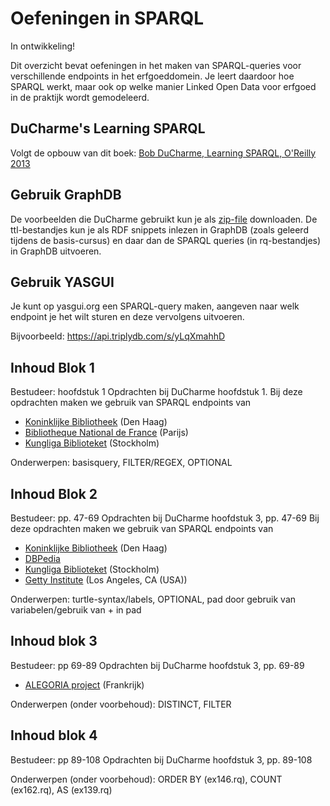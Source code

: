# Oefeningen in SPARQL
In ontwikkeling!

Dit overzicht bevat oefeningen in het maken van SPARQL-queries voor verschillende endpoints in het erfgoeddomein. Je leert daardoor hoe SPARQL werkt, maar ook op welke manier Linked Open Data voor erfgoed in de praktijk wordt gemodeleerd.

## DuCharme's Learning SPARQL
Volgt de opbouw van dit boek:
[Bob DuCharme, Learning SPARQL, O'Reilly 2013](https://www.oreilly.com/library/view/learning-sparql-2nd/9781449371449/)

## Gebruik GraphDB
De voorbeelden die DuCharme gebruikt kun je als [zip-file](http://learningsparql.com/2ndeditionexamples/LearningSPARQLExamples.zip) downloaden. De ttl-bestandjes kun je als RDF snippets inlezen in GraphDB (zoals geleerd tijdens de basis-cursus) en daar dan de SPARQL queries (in rq-bestandjes) in GraphDB uitvoeren.

## Gebruik YASGUI
Je kunt op yasgui.org een SPARQL-query maken, aangeven naar welk endpoint je het wilt sturen en deze vervolgens uitvoeren.

Bijvoorbeeld:
https://api.triplydb.com/s/yLqXmahhD

## Inhoud Blok 1
Bestudeer: hoofdstuk 1
Opdrachten bij DuCharme hoofdstuk 1.
Bij deze opdrachten maken we gebruik van SPARQL endpoints van
- [Koninklijke Bibliotheek](http://data.bibliotheken.nl/sparql) (Den Haag)
- [Bibliotheque National de France](https://data.bnf.fr/sparql) (Parijs)
- [Kungliga Biblioteket](https://libris.kb.se/sparql) (Stockholm)

Onderwerpen: basisquery, FILTER/REGEX, OPTIONAL

## Inhoud Blok 2
Bestudeer: pp. 47-69
Opdrachten bij DuCharme hoofdstuk 3, pp. 47-69
Bij deze opdrachten maken we gebruik van SPARQL endpoints van
- [Koninklijke Bibliotheek](http://data.bibliotheken.nl/sparql) (Den Haag)
- [DBPedia](https://dbpedia.org/sparql) 
- [Kungliga Biblioteket](https://libris.kb.se/sparql) (Stockholm)
- [Getty Institute](http://vocab.getty.edu/sparql) (Los Angeles, CA (USA))

Onderwerpen: turtle-syntax/labels, OPTIONAL, pad door gebruik van variabelen/gebruik van + in pad

## Inhoud blok 3
Bestudeer: pp 69-89
Opdrachten bij DuCharme hoofdstuk 3, pp. 69-89
- [ALEGORIA project](http://data.alegoria-project.fr/sparql/) (Frankrijk)

Onderwerpen (onder voorbehoud): DISTINCT, FILTER

## Inhoud blok 4
Bestudeer: pp 89-108
Opdrachten bij DuCharme hoofdstuk 3, pp. 89-108

Onderwerpen (onder voorbehoud): ORDER BY (ex146.rq), COUNT (ex162.rq), AS (ex139.rq)

